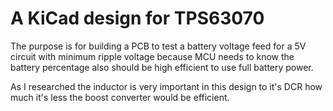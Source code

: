 # A KiCad design for TPS63070

The purpose is for building a PCB to test a battery voltage feed for a 5V
circuit with minimum ripple voltage because MCU needs to know the battery
percentage also should be high efficient to use full battery power.

As I researched the inductor is very important in this design to it's DCR how
much it's less the boost converter would be efficient.
